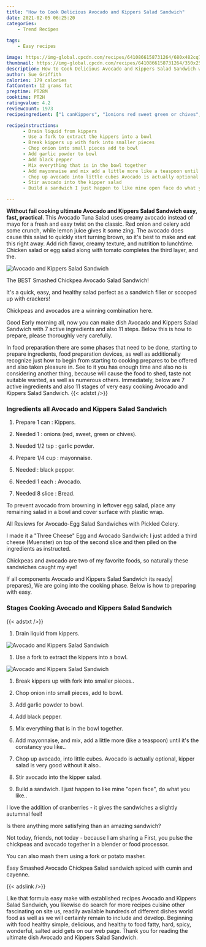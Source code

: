 ```yaml
---
title: "How to Cook Delicious Avocado and Kippers Salad Sandwich"
date: 2021-02-05 06:25:20
categories:
    - Trend Recipes
    
tags:
    - Easy recipes

image: https://img-global.cpcdn.com/recipes/6410866158731264/680x482cq70/avocado-and-kippers-salad-sandwich-recipe-main-photo.jpg
thumbnail: https://img-global.cpcdn.com/recipes/6410866158731264/350x250cq70/avocado-and-kippers-salad-sandwich-recipe-main-photo.jpg
description: How to Cook Delicious Avocado and Kippers Salad Sandwich with 7 ingredients and 11 stages of easy cooking.
author: Sue Griffith
calories: 179 calories
fatContent: 12 grams fat
preptime: PT28M
cooktime: PT2H
ratingvalue: 4.2
reviewcount: 1973
recipeingredient: ["1 canKippers", "1onions red sweet green or chives", "1/2 tspgarlic powder", "1/4 cupmayonnaise", "black pepper", "1 eachAvocado", "8 sliceBread"]

recipeinstructions: 
      - Drain liquid from kippers 
      - Use a fork to extract the kippers into a bowl 
      - Break kippers up with fork into smaller pieces 
      - Chop onion into small pieces add to bowl 
      - Add garlic powder to bowl 
      - Add black pepper 
      - Mix everything that is in the bowl together 
      - Add mayonnaise and mix add a little more like a teaspoon until its the constancy you like 
      - Chop up avocado into little cubes Avocado is actually optional kipper salad is very good without it also 
      - Stir avocado into the kipper salad 
      - Build a sandwich I just happen to like mine open face do what you like

---
```




**Without fail cooking ultimate Avocado and Kippers Salad Sandwich easy, fast, practical**. This Avocado Tuna Salad uses creamy avocado instead of mayo for a fresh and easy twist on the classic. Red onion and celery add some crunch, while lemon juice gives it some zing. The avocado does cause this salad to quickly start turning brown, so it&#39;s best to make and eat this right away. Add rich flavor, creamy texture, and nutrition to lunchtime. Chicken salad or egg salad along with tomato completes the third layer, and the.


![Avocado and Kippers Salad Sandwich](https://img-global.cpcdn.com/recipes/6410866158731264/680x482cq70/avocado-and-kippers-salad-sandwich-recipe-main-photo.jpg "Avocado and Kippers Salad Sandwich")



The BEST Smashed Chickpea Avocado Salad Sandwich!

It&#39;s a quick, easy, and healthy salad perfect as a sandwich filler or scooped up with crackers!

Chickpeas and avocados are a winning combination here.


Good Early morning all, now you can make dish Avocado and Kippers Salad Sandwich with 7 active ingredients and also 11 steps. Below this is how to prepare, please thoroughly very carefully.

In food preparation there are some phases that need to be done, starting to prepare ingredients, food preparation devices, as well as additionally recognize just how to begin from starting to cooking prepares to be offered and also taken pleasure in. See to it you has enough time and also no is considering another thing, because will cause the food to shed, taste not suitable wanted, as well as numerous others. Immediately, below are 7 active ingredients and also 11 stages of very easy cooking Avocado and Kippers Salad Sandwich.
{{< adstxt />}}

### Ingredients all Avocado and Kippers Salad Sandwich


1. Prepare 1 can : Kippers.

1. Needed 1 : onions (red, sweet, green or chives).

1. Needed 1/2 tsp : garlic powder.

1. Prepare 1/4 cup : mayonnaise.

1. Needed  : black pepper.

1. Needed 1 each : Avocado.

1. Needed 8 slice : Bread.


To prevent avocado from browning in leftover egg salad, place any remaining salad in a bowl and cover surface with plastic wrap.

All Reviews for Avocado-Egg Salad Sandwiches with Pickled Celery.

I made it a &#34;Three Cheese&#34; Egg and Avocado Sandwich: I just added a third cheese (Muenster) on top of the second slice and then piled on the ingredients as instructed.

Chickpeas and avocado are two of my favorite foods, so naturally these sandwiches caught my eye!


If all components Avocado and Kippers Salad Sandwich its ready| prepares}, We are going into the cooking phase. Below is how to preparing with easy.

### Stages Cooking Avocado and Kippers Salad Sandwich

{{< adstxt />}}


1. Drain liquid from kippers.



![Avocado and Kippers Salad Sandwich](https://img-global.cpcdn.com/steps/6493911495737344/160x128cq70/avocado-and-kippers-salad-sandwich-recipe-step-1-photo.jpg" "Avocado and Kippers Salad Sandwich")



1. Use a fork to extract the kippers into a bowl.



![Avocado and Kippers Salad Sandwich](https://img-global.cpcdn.com/steps/4947914935238656/160x128cq70/avocado-and-kippers-salad-sandwich-recipe-step-2-photo.jpg" "Avocado and Kippers Salad Sandwich")



1. Break kippers up with fork into smaller pieces..



1. Chop onion into small pieces, add to bowl.



1. Add garlic powder to bowl.



1. Add black pepper.



1. Mix everything that is in the bowl together.



1. Add mayonnaise, and mix, add a little more (like a teaspoon) until it&#39;s the constancy you like..



1. Chop up avocado, into little cubes. Avocado is actually optional, kipper salad is very good without it also..



1. Stir avocado into the kipper salad.



1. Build a sandwich. I just happen to like mine &#34;open face&#34;, do what you like..




I love the addition of cranberries - it gives the sandwiches a slightly autumnal feel!

Is there anything more satisfying than an amazing sandwich?

Not today, friends, not today - because I am sharing a First, you pulse the chickpeas and avocado together in a blender or food processor.

You can also mash them using a fork or potato masher.

Easy Smashed Avocado Chickpea Salad sandwich spiced with cumin and cayenne.


{{< adslink />}}

Like that formula easy make with established recipes Avocado and Kippers Salad Sandwich, you likewise do search for more recipes cuisine other fascinating on site us, readily available hundreds of different dishes world food as well as we will certainly remain to include and develop. Beginning with food healthy simple, delicious, and healthy to food fatty, hard, spicy, wonderful, salted acid gets on our web page. Thank you for reading the ultimate dish Avocado and Kippers Salad Sandwich.
